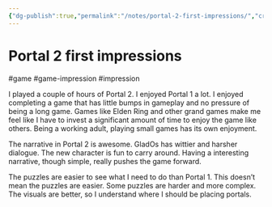 ```yaml
---
{"dg-publish":true,"permalink":"/notes/portal-2-first-impressions/","created":"2023-12-28T10:50:36.000+09:00","updated":"2024-01-03T11:23:24.995+09:00"}
---
```


# Portal 2 first impressions

#game #game-impression #impression 

I played a couple of hours of Portal 2. I enjoyed Portal 1 a lot. I enjoyed completing a game that has little bumps in gameplay and no pressure of being a long game. Games like Elden Ring and other grand games make me feel like I have to invest a significant amount of time to enjoy the game like others. Being a working adult, playing small games has its own enjoyment.

The narrative in Portal 2 is awesome. GladOs has wittier and harsher dialogue. The new character is fun to carry around. Having a interesting narrative, though simple, really pushes the game forward.

The puzzles are easier to see what I need to do than Portal 1. This doesn’t mean the puzzles are easier. Some puzzles are harder and more complex. The visuals are better, so I understand where I should be placing portals.
